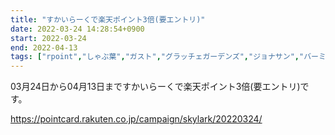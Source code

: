 ```yaml
---
title: "すかいらーくで楽天ポイント3倍(要エントリ)"
date: 2022-03-24 14:28:54+0900
start: 2022-03-24
end: 2022-04-13
tags: ["rpoint","しゃぶ葉","ガスト","グラッチェガーデンズ","ジョナサン","バーミヤン","夢庵","藍屋"]
---
```


03月24日から04月13日まですかいらーくで楽天ポイント3倍(要エントリ)です。

https://pointcard.rakuten.co.jp/campaign/skylark/20220324/
